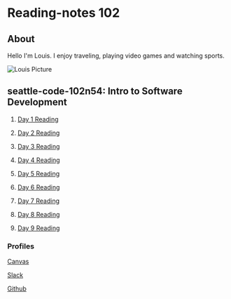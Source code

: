 # Reading-notes 102
## About
Hello I'm Louis. I enjoy traveling, playing video games and watching sports.

![Louis Picture]()
##  seattle-code-102n54: Intro to Software Development

1. [Day 1 Reading](day1.md)

2. [Day 2 Reading](day2.md)

3. [Day 3 Reading](day3.md)

4. [Day 4 Reading](day4.md)

5. [Day 5 Reading](day5.md)

6. [Day 6 Reading](day6.md)

7. [Day 7 Reading](day7.md)

8. [Day 8 Reading](day8.md)

9. [Day 9 Reading](day9.md)

### Profiles
[Canvas](https://canvas.instructure.com/about/27593262)

[Slack](https://app.slack.com/client/T039KG69K/G01D0UKA42Y/user_profile/U01BZ43BN3W)

[Github](https://github.com/mrloulass)
